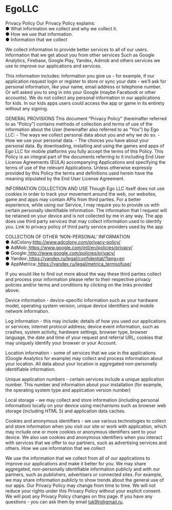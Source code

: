 # EgoLLC
Privacy Policy
Our Privacy Policy explains:<br>
● What information we collect and why we collect it.<br>
● How we use that information.<br>
● Information that we collect<br>

We collect information to provide better services to all of our users. Information that we get
about you from other services Such as Google Analytics, Firebase, Google Play, Yandex,
Admob and others services we use to improve our applications and services.

This information includes:
Information you give us - for example, if our application request login or register to store or
sync your date - we’ll ask for personal information, like your name, email address or
telephone number. Or will asked you to sing in into your Google (maybe Facebook or other
accounts). We do not collect any personal information in our applications for kids. In our kids
apps users could access the app or game in its entirety without any signing.

GENERAL PROVISIONS
This document “Privacy Policy” (hereinafter referred to as “Policy”) contains methods of
collection and terms of use of the information about the User (hereinafter also referred to as
“You”) by Ego LLC: - The ways we collect personal data about you and why we do so. - How
we use your personal data. - The choices you have about your personal data. By
downloading, installing and using the games and apps of Ego LLC for mobile platforms you
fully accept the terms of this Policy. This Policy is an integral part of the documents referring
to it including End User License Agreements (EULA) accompanying Applications and
specifying the terms of use of the relevant Applications. Unless otherwise expressly provided
by this Policy the terms and definitions used herein have the meaning stipulated by the End
User License Agreement.

INFORMATION COLLECTION AND USE
Though Ego LLC itself does not use cookies in order to track your movement around the
web, our websites, game and apps may contain APIs from third parties. For a better
experience, while using our Service, I may require you to provide us with certain personally
identifiable information. The information that I request will be retained on your device and is
not collected by me in any way. The app does use third party services that may collect
information used to identify you. Link to privacy policy of third party service providers used
by the app

COLLECTION OF OTHER ‘NON-PERSONAL’ INFORMATION<br>
● AdColony:<a href="http://www.adcolony.com/privacy-policy/">http://www.adcolony.com/privacy-policy/</a> <br>
● AdMob:<a href="https://www.google.com/intl/en/policies/privacy/"> https://www.google.com/intl/en/policies/privacy/</a> <br>
● Google:<a href="http://www.google.com/policies/privacy/"> http://www.google.com/policies/privacy/</a><br>
● Yandex:<a href="https://yandex.ru/legal/confidential/?lang=en"> https://yandex.ru/legal/confidential/?lang=en </a><br>
● AppMetrica:<a href="https://yandex.ru/legal/metrica_termsofuse/"> https://yandex.ru/legal/metrica_termsofuse/</a><br>

If you would like to find out more about the way these third parties collect and process your
information please refer to their respective privacy policies and/or terms and conditions by
clicking on the links provided above.

Device information - device-specific information such as your hardware model, operating
system version, unique device identifiers and mobile network information.


Log information - this may include: details of how you used our applications or services;
internet protocol address; device event information, such as crashes, system activity,
hardware settings, browser type, browser language, the date and time of your request and
referral URL; cookies that may uniquely identify your browser or your Account.


Location information - some of services that we use in the applications (Google Analytics
for example) may collect and process information about your location. All data about your
location is aggregated non-personally identifiable information.


Unique application numbers - certain services include a unique application number. This
number and information about your installation (for example, the operating system type and
application version number)


Local storage - we may collect and store information (including personal information) locally
on your device using mechanisms such as browser web storage (including HTML 5) and
application data caches.


Cookies and anonymous identifiers - we use various technologies to collect and store
information when you visit our site or work with application, which may include one or more
cookies or anonymous identifiers sent to your device. We also use cookies and anonymous
identifiers when you interact with services that we offer to our partners, such as advertising
services and others. How we use information that we collect


We use the information that we collect from all of our applications to improve our
applications and make it better for you. We may share aggregated, non-personally
identifiable information publicly and with our partners, such as publishers, advertisers or
connected sites. For example, we may share information publicly to show trends about the
general use of our apps. Our Privacy Policy may change from time to time. We will not
reduce your rights under this Privacy Policy without your explicit consent. We will post any
Privacy Policy changes on this page. If you have any questions - you can ask them by email
luk9ln@gmail.ru.
